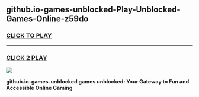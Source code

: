 
## github.io-games-unblocked-Play-Unblocked-Games-Online-z59do
<h3>
<a href="https://premium76.site?title=github.io-games-unblocked&ref=25A">CLICK TO PLAY</a></h3>
<hr>

<h3>
<a href="https://premium76.site?title=github.io-games-unblocked&ref=25A">CLICK 2 PLAY</a>
  
</h3>

<a href="https://premium76.site?title=github.io-games-unblocked&ref=25A"><img src="https://clearcache.store/games.png"></a>


**github.io-games-unblocked games unblocked: Your Gateway to Fun and Accessible Online Gaming**
